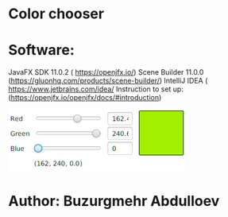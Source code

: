 # Color chooser 

# Software:
JavaFX SDK 11.0.2 ( https://openjfx.io/)
Scene Builder 11.0.0 (https://gluonhq.com/products/scene-builder/)
IntelliJ IDEA ( https://www.jetbrains.com/idea/
Instruction to set up: (https://openjfx.io/openjfx/docs/#introduction)
 

![](Images/Buzurg5.png)
# Author: Buzurgmehr Abdulloev
